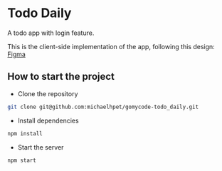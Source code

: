 # Todo Daily

A todo app with login feature.

This is the client-side implementation of the app, following this design: [Figma](<https://www.figma.com/file/mNGAtlZmspS2JHqxa34uIL/Todo-Daily-(Community)?node-id=0-1&t=QDSlntvqqDUyfvMo-0>)

## How to start the project

- Clone the repository

```bash
git clone git@github.com:michaelhpet/gomycode-todo_daily.git
```

- Install dependencies

```bash
npm install
```

- Start the server

```bash
npm start
```
